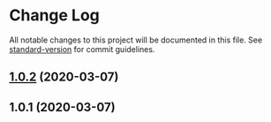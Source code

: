 # Change Log

All notable changes to this project will be documented in this file. See [standard-version](https://github.com/conventional-changelog/standard-version) for commit guidelines.

<a name="1.0.2"></a>
## [1.0.2](https://gitlab.com/macropeople/sasjs-cli/compare/v1.0.1...v1.0.2) (2020-03-07)



<a name="1.0.1"></a>
## 1.0.1 (2020-03-07)
